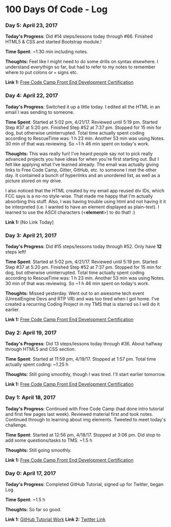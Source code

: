 # 100 Days Of Code - Log

### Day 5: April 23, 2017

**Today's Progress**: Did #14 steps/lessons today through #66. Finished HTML5 & CSS and started Bootstrap module.!

**Time Spent**:  ~1:30 min including notes.

**Thoughts:**  Feel like I might need to do some drills on syntax elsewhere. I understand everythign so far, but had to refer to my notes to remember where to put colons or `=` signs etc.

**Link 1:** [Free Code Camp Front End Development Certification](https://www.freecodecamp.com/timbitzen)


### Day 4: April 22, 2017

**Today's Progress**: Switched it up a little today. I edited all the HTML in an email I was sending to someone.

**Time Spent**:  Started at 5:02 pm, 4/21/17. Reviewed until 5:19 pm. Started Step #37 at 5:20 pm. Finished Step #52 at 7:37 pm. Stopped for 15 min for dog, but otherwise uninterrupted.  Total time actually spent coding according to RescueTime was: 1 h 23 min. Another 53 min was using Notes. 30 min of that was reviewing. So ~1 h 46 min spent on today's work. 

**Thoughts:**  This was really fun! I've heard people say not to pick really advanced projects you have ideas for when you're first starting out. But I felt like applying what I've learned already. The email was actually giving links to Free Code Camp, Gitter, GitHub, etc. to someone I met the other day. It contained a bunch of hyperlinks and an unordered list, as well as a picture stored on my drive. 

I also noticed that the HTML created by my email app reused div IDs, which FCC says is a no-no style-wise. That made me happy that I'm actually absorbing this stuff. Also, I was having trouble using html and not having it it be interpreted (i.e. I wanted to have an element displayed as plain-text). I learned to use the ASCII characters (&lt;**element**&gt;) to do that! :)

**Link 1:** [No Link Today]

### Day 3: April 21, 2017

**Today's Progress**: Did #15 steps/lessons today through #52. Only have **12** steps left!

**Time Spent**:  Started at 5:02 pm, 4/21/17. Reviewed until 5:19 pm. Started Step #37 at 5:20 pm. Finished Step #52 at 7:37 pm. Stopped for 15 min for dog, but otherwise uninterrupted.  Total time actually spent coding according to RescueTime was: 1 h 23 min. Another 53 min was using Notes. 30 min of that was reviewing. So ~1 h 46 min spent on today's work. 

**Thoughts:**  Missed yesterday. Went out to an awesome tech event (UnrealEngine Devs and RTP VR) and was too tired when I got home. I've created a recurring Coding Project in my TMS that is starred so I will do it earlier. 

**Link 1:** [Free Code Camp Front End Development Certification](https://www.freecodecamp.com/timbitzen)


### Day 2: April 19, 2017

**Today's Progress**: Did 13 steps/lessons today through #36. About halfway through HTML5 and CSS section.

**Time Spent**:  Started at 11:59 pm, 4/19/17. Stopped at 1:57 pm. Total time actually spent coding: ~1.25 h

**Thoughts:**  Still going smoothly, though I was tired. I'll start earlier tomorrow.

**Link 1:** [Free Code Camp Front End Development Certification](https://www.freecodecamp.com/timbitzen)


### Day 1: April 18, 2017

**Today's Progress**: Continued with Free Code Camp (had done intro tutorial and first few pages last week). Reviewed material first and took notes. Continued through to learning about img elements. Tweeted to meet today's challenge.

**Time Spent**:  Started at 12:56 pm, 4/18/17. Stopped at 3:06 pm. Did stop to add some questions/tasks to TMS. ~1.5 h

**Thoughts:** Still going smoothly.

**Link 1:** [Free Code Camp Front End Development Certification](https://www.freecodecamp.com/timbitzen)


### Day 0: April 17, 2017

**Today's Progress**: Completed GitHub Tutorial, signed up for Twitter, began Log

**Time Spent**: ~1.5 h

**Thoughts:** So far so good. 

**Link 1:** [GitHub Tutorial Work](https://github.com/timbitzen/hello-world)
**Link 2:** [Twitter Link](https://twitter.com/timbitzen)
